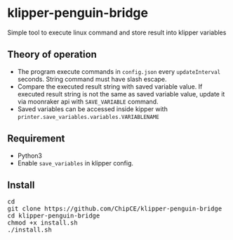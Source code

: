 # klipper-penguin-bridge

Simple tool to execute linux command and store result into klipper variables

## Theory of operation

- The program execute commands in <code>config.json</code> every <code>updateInterval</code> seconds. String command must have slash escape.
- Compare the executed result string with saved variable value. If executed result string is not the same as saved variable value, update it via moonraker api with <code>SAVE_VARIABLE</code> command.
- Saved variables can be accessed inside kipper with <code>printer.save_variables.variables.VARIABLENAME</code>

## Requirement

- Python3
- Enable <code>save_variables</code> in klipper config.

## Install

<pre>
cd 
git clone https://github.com/ChipCE/klipper-penguin-bridge
cd klipper-penguin-bridge
chmod +x install.sh
./install.sh
</pre>
